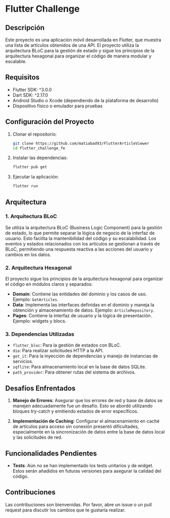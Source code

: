 # Flutter Challenge

## Descripción

Este proyecto es una aplicación móvil desarrollada en Flutter, que muestra una lista de artículos obtenidos de una API. El proyecto utiliza la arquitectura BLoC para la gestión de estado y sigue los principios de la arquitectura hexagonal para organizar el código de manera modular y escalable.

## Requisitos

- Flutter SDK: ^3.0.0
- Dart SDK: ^2.17.0
- Android Studio o Xcode (dependiendo de la plataforma de desarrollo)
- Dispositivo físico o emulador para pruebas

## Configuración del Proyecto

1. Clonar el repositorio:

    ```bash
    git clone https://github.com/matiabad93/FlutterArticleViewer
    cd flutter_challenge_fe
    ```

2. Instalar las dependencias:

    ```bash
    flutter pub get
    ```

3. Ejecutar la aplicación:

    ```bash
    flutter run
    ```

## Arquitectura

### 1. Arquitectura BLoC

Se utiliza la arquitectura BLoC (Business Logic Component) para la gestión de estado, lo que permite separar la lógica de negocio de la interfaz de usuario. Esto facilita la mantenibilidad del código y su escalabilidad. Los eventos y estados relacionados con los artículos se gestionan a través de BLoC, permitiendo una respuesta reactiva a las acciones del usuario y cambios en los datos.

### 2. Arquitectura Hexagonal

El proyecto sigue los principios de la arquitectura hexagonal para organizar el código en módulos claros y separados:

- **Domain**: Contiene las entidades del dominio y los casos de uso. Ejemplo: `GetArticles`.
- **Data**: Implementa las interfaces definidas en el dominio y maneja la obtención y almacenamiento de datos. Ejemplo: `ArticleRepository`.
- **Pages**: Contiene la interfaz de usuario y la lógica de presentación. Ejemplo: widgets y blocs.

### 3. Dependencias Utilizadas

- `flutter_bloc`: Para la gestión de estados con BLoC.
- `dio`: Para realizar solicitudes HTTP a la API.
- `get_it`: Para la inyección de dependencias y manejo de instancias de servicios.
- `sqflite`: Para almacenamiento local en la base de datos SQLite.
- `path_provider`: Para obtener rutas del sistema de archivos.

## Desafíos Enfrentados

1. **Manejo de Errores**: Asegurar que los errores de red y base de datos se manejen adecuadamente fue un desafío. Esto se abordó utilizando bloques try-catch y emitiendo estados de error específicos.

2. **Implementación de Caching**: Configurar el almacenamiento en caché de artículos para acceso sin conexión presentó dificultades, especialmente en la sincronización de datos entre la base de datos local y las solicitudes de red.

## Funcionalidades Pendientes

- **Tests**: Aún no se han implementado los tests unitarios y de widget. Estos serán añadidos en futuras versiones para asegurar la calidad del código.

## Contribuciones

Las contribuciones son bienvenidas. Por favor, abre un issue o un pull request para discutir los cambios que te gustaría realizar.
